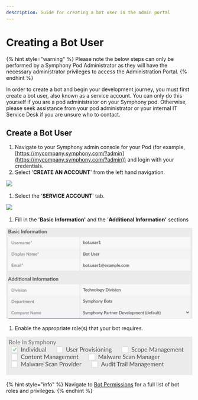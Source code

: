 ```yaml
---
description: Guide for creating a bot user in the admin portal
---
```


# Creating a Bot User

{% hint style="warning" %}
Please note the below steps can only be performed by a Symphony Pod Administrator as they will have the necessary administrator privileges to access the Administration Portal.
{% endhint %}

In order to create a bot and begin your development journey, you must first create a bot user, also known as a service account. You can only do this yourself if you are a pod administrator on your Symphony pod. Otherwise, please seek assistance from your pod administrator or your internal IT Service Desk if you are unsure who to contact.

## Create a Bot User

1. Navigate to your Symphony admin console for your Pod (for example, [https://mycompany.symphony.com/?admin](https://mycompany.symphony.com/?admin)) and login with your credentials.
2. Select '**CREATE AN ACCOUNT**' from the left hand navigation.

![](../../.gitbook/assets/screen-shot-2020-07-01-at-5.31.28-pm.png)

1. Select the '**SERVICE ACCOUNT**' tab.

![](../../.gitbook/assets/screen-shot-2020-07-01-at-5.33.09-pm.png)

1. Fill in the '**Basic Information'** and the '**Additional Information'** sections

![](<../../.gitbook/assets/screen-shot-2020-07-01-at-5.35.11-pm (3) (3) (3) (3) (3).png>)

1. Enable the appropriate role(s) that your bot requires.&#x20;

![](<../../.gitbook/assets/screen-shot-2020-07-01-at-5.36.17-pm (2) (2) (2) (2) (2).png>)

{% hint style="info" %}
Navigate to [Bot Permissions](bot-permissions.md) for a full list of bot roles and privileges.
{% endhint %}
